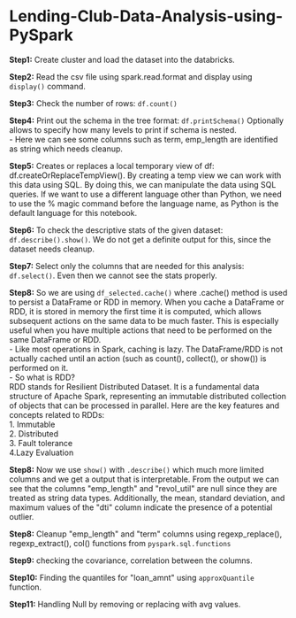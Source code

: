 # Lending-Club-Data-Analysis-using-PySpark

**Step1:**  Create cluster and load the dataset into the databricks.

**Step2:** Read the csv file using spark.read.format and display using `display()` command.

**Step3:** Check the number of rows: `df.count()`

**Step4:** Print out the schema in the tree format: `df.printSchema()` Optionally allows to specify how many levels to print if schema is nested. <br />
      - Here we can see some columns such as term, emp_length are identified as string which needs cleanup.

**Step5:** Creates or replaces a local temporary view of df: df.createOrReplaceTempView(). By creating a temp view we can work with this data using SQL. By doing this, we can manipulate the data using SQL queries. If we want to use a different language other than Python, we need to use the % magic command before the language name, as Python is the default language for this notebook.

**Step6:** To check the descriptive stats of the given dataset: `df.describe().show()`. We do not get a definite output for this, since the dataset needs cleanup.

**Step7:** Select only the columns that are needed for this analysis: `df.select()`. Even then we cannot see the stats properly.

**Step8:** So we are using `df_selected.cache()` where .cache() method is used to persist a DataFrame or RDD in memory. When you cache a DataFrame or RDD, it is stored in memory the first time it is computed, which allows subsequent actions on the same data to be much faster. This is especially useful when you have multiple actions that need to be performed on the same DataFrame or RDD. <br />
      - Like most operations in Spark, caching is lazy. The DataFrame/RDD is not actually cached until an action (such as count(), collect(), or show()) is performed on it. <br />
      - So what is RDD?<br />
      RDD stands for Resilient Distributed Dataset. It is a fundamental data structure of Apache Spark, representing an immutable distributed collection of objects that can be 
      processed in parallel. Here are the key features and concepts related to RDDs: <br />
      1. Immutable<br />
      2. Distributed<br />
      3. Fault tolerance<br />
      4.Lazy Evaluation<br />

**Step8:** Now we use `show()` with `.describe()` which much more limited columns and we get a output that is interpretable. From the output we can see that the columns "emp_length" and "revol_util" are null since they are treated as string data types. Additionally, the mean, standard deviation, and maximum values of the "dti" column indicate the presence of a potential outlier.<br />

**Step8:** Cleanup "emp_length" and "term" columns using regexp_replace(), regexp_extract(), col() functions from `pyspark.sql.functions`<br />

**Step9:** checking the covariance, correlation between the columns.<br />

**Step10:** Finding the quantiles for "loan_amnt" using `approxQuantile` function.<br />

**Step11:** Handling Null by removing or replacing with avg values.<br />
